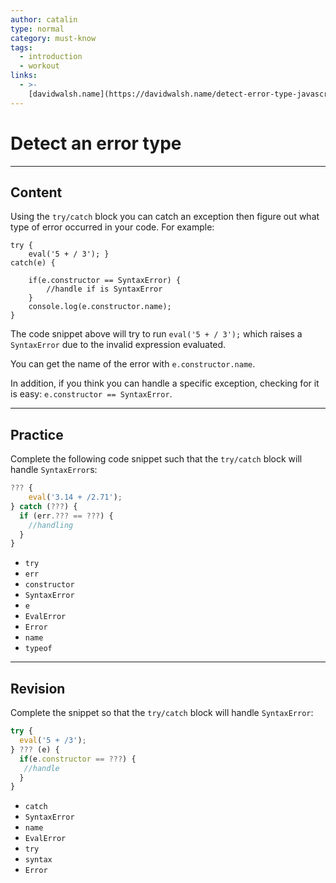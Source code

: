 ```yaml
---
author: catalin
type: normal
category: must-know
tags:
  - introduction
  - workout
links:
  - >-
    [davidwalsh.name](https://davidwalsh.name/detect-error-type-javascript){website}
---
```


# Detect an error type


---

## Content

Using the `try/catch` block you can catch an exception then figure out what type of error occurred in your code.
For example:

```plain-text
try {
	eval('5 + / 3'); }
catch(e) {

	if(e.constructor == SyntaxError) {
		//handle if is SyntaxError
	}
	console.log(e.constructor.name);
}
```

The code snippet above will try to run `eval('5 + / 3');` which raises a `SyntaxError` due to the invalid expression evaluated.

You can get the name of the error with `e.constructor.name`.

In addition, if you think you can handle a specific exception, checking for it is easy: `e.constructor == SyntaxError`.


---

## Practice

Complete the following code snippet such that the `try/catch` block will handle `SyntaxError`s:

```javascript
??? {
    eval('3.14 + /2.71');
} catch (???) {
  if (err.??? == ???) {
    //handling
  }
}
```

- `try`
- `err`
- `constructor`
- `SyntaxError`
- `e`
- `EvalError`
- `Error`
- `name`
- `typeof`


---

## Revision

Complete the snippet so that the `try/catch` block will handle `SyntaxError`:

```javascript
try {
  eval('5 + /3');
} ??? (e) {
  if(e.constructor == ???) {
   //handle
  }
}

```

- `catch`
- `SyntaxError`
- `name`
- `EvalError`
- `try`
- `syntax`
- `Error`
 
